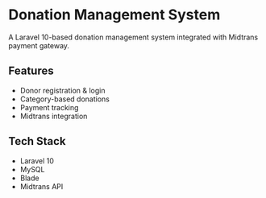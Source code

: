 # Donation Management System

A Laravel 10-based donation management system integrated with Midtrans payment gateway.

## Features

-   Donor registration & login
-   Category-based donations
-   Payment tracking
-   Midtrans integration

## Tech Stack

-   Laravel 10
-   MySQL
-   Blade
-   Midtrans API

